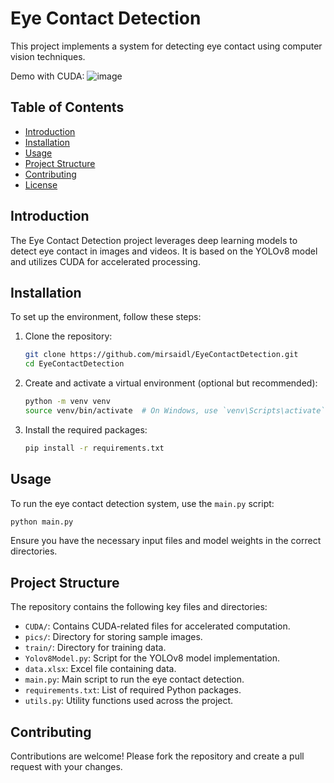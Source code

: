 # Eye Contact Detection

This project implements a system for detecting eye contact using computer vision techniques.

Demo with CUDA:
![image](https://github.com/user-attachments/assets/7fc0ae94-fc37-4cfc-b9d5-c46aab836215)



## Table of Contents
- [Introduction](#introduction)
- [Installation](#installation)
- [Usage](#usage)
- [Project Structure](#project-structure)
- [Contributing](#contributing)
- [License](#license)

## Introduction
The Eye Contact Detection project leverages deep learning models to detect eye contact in images and videos. It is based on the YOLOv8 model and utilizes CUDA for accelerated processing.

## Installation
To set up the environment, follow these steps:

1. Clone the repository:
    ```bash
    git clone https://github.com/mirsaidl/EyeContactDetection.git
    cd EyeContactDetection
    ```

2. Create and activate a virtual environment (optional but recommended):
    ```bash
    python -m venv venv
    source venv/bin/activate  # On Windows, use `venv\Scripts\activate`
    ```

3. Install the required packages:
    ```bash
    pip install -r requirements.txt
    ```

## Usage
To run the eye contact detection system, use the `main.py` script:

```bash
python main.py
```

Ensure you have the necessary input files and model weights in the correct directories.

## Project Structure
The repository contains the following key files and directories:

- `CUDA/`: Contains CUDA-related files for accelerated computation.
- `pics/`: Directory for storing sample images.
- `train/`: Directory for training data.
- `Yolov8Model.py`: Script for the YOLOv8 model implementation.
- `data.xlsx`: Excel file containing data.
- `main.py`: Main script to run the eye contact detection.
- `requirements.txt`: List of required Python packages.
- `utils.py`: Utility functions used across the project.

## Contributing
Contributions are welcome! Please fork the repository and create a pull request with your changes.
